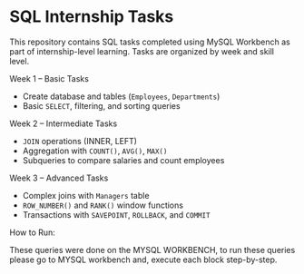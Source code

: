 # SQL Internship Tasks

This repository contains SQL tasks completed using MySQL Workbench as part of internship-level learning. Tasks are organized by week and skill level.

 Week 1 – Basic Tasks
- Create database and tables (`Employees`, `Departments`)
- Basic `SELECT`, filtering, and sorting queries

 Week 2 – Intermediate Tasks
- `JOIN` operations (INNER, LEFT)
- Aggregation with `COUNT()`, `AVG()`, `MAX()`
- Subqueries to compare salaries and count employees

 Week 3 – Advanced Tasks
- Complex joins with `Managers` table
- `ROW_NUMBER()` and `RANK()` window functions
- Transactions with `SAVEPOINT`, `ROLLBACK`, and `COMMIT`

 How to Run:
 
These queries were done on the MYSQL WORKBENCH, to run these queries please go to MYSQL workbench and, execute each block step-by-step.


